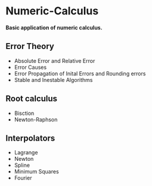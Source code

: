 # Numeric-Calculus
**Basic application of numeric calculus.**  
## Error Theory  
- Absolute Error and Relative Error
- Error Causes
- Error Propagation of Inital Errors and Rounding errors
- Stable and Inestable Algorithms
## Root calculus  
- Bisction
- Newton-Raphson

## Interpolators  
- Lagrange
- Newton
- Spline
- Minimum Squares
- Fourier
